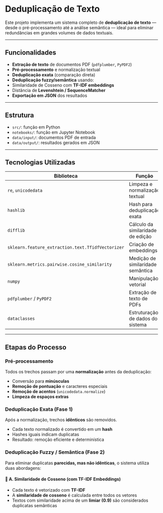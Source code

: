 # Deduplicação de Texto 

Este projeto implementa um sistema completo de **deduplicação de texto** — desde o pré-processamento até a análise semântica — ideal para eliminar redundâncias em grandes volumes de dados textuais.


---

## Funcionalidades

-  **Extração de texto** de documentos PDF (`pdfplumber`, `PyPDF2`)
-  **Pré-processamento** e normalização textual
-  **Deduplicação exata** (comparação direta)
-  **Deduplicação fuzzy/semântica** usando:
  - Similaridade de Cosseno com **TF-IDF embeddings**
  - Distância de **Levenshtein / SequenceMatcher**
-  **Exportação em JSON** dos resultados

---

## Estrutura
- `src/`: função em Python 
- `notebooks/`: função em Jupyter Notebook
- `data/input/`: documentos PDF de entrada
- `data/output/`: resultados gerados em JSON

---

## Tecnologias Utilizadas

| Biblioteca | Função |
|-------------|--------|
| `re`, `unicodedata` | Limpeza e normalização textual |
| `hashlib` | Hash para deduplicação exata |
| `difflib` | Cálculo da similaridade de edição |
| `sklearn.feature_extraction.text.TfidfVectorizer` | Criação de embeddings |
| `sklearn.metrics.pairwise.cosine_similarity` | Medição de similaridade semântica |
| `numpy` | Manipulação vetorial |
| `pdfplumber` / `PyPDF2` | Extração de texto de PDFs |
| `dataclasses` | Estruturação de dados do sistema |

---

## Etapas do Processo

### Pré-processamento

Todos os trechos passam por uma **normalização** antes da deduplicação:

- Conversão para **minúsculas**
- **Remoção de pontuação** e caracteres especiais
- **Remoção de acentos** (`unicodedata.normalize`)
- **Limpeza de espaços extras**


### Deduplicação Exata (Fase 1)

Após a normalização, trechos **idênticos** são removidos.

- Cada texto normalizado é convertido em um **hash**
- Hashes iguais indicam duplicatas
- Resultado: remoção eficiente e determinística

### Deduplicação Fuzzy / Semântica (Fase 2)

Para eliminar duplicatas **parecidas, mas não idênticas**, o sistema utiliza duas abordagens:

#### 🔹 A. Similaridade de Cosseno (com TF-IDF Embeddings)

- Cada texto é vetorizado com **TF-IDF**  
- A **similaridade de cosseno** é calculada entre todos os vetores  
- Textos com similaridade acima de um **limiar (0.9)** são considerados duplicatas semânticas

